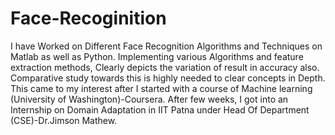 # Face-Recoginition
I have Worked on Different Face Recognition Algorithms and Techniques on Matlab as well as Python.
Implementing various Algorithms and feature extraction methods, Clearly depicts the variation of result in accuracy also.
Comparative study towards this is highly needed to clear concepts in Depth.
This came to my interest after I started with a course of Machine learning (University of Washington)-Coursera. After few weeks, I got into an Internship on Domain Adaptation in IIT Patna under Head Of Department (CSE)-Dr.Jimson Mathew.

